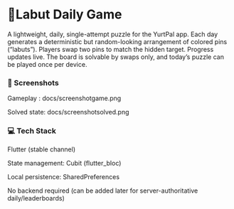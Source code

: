 # 🎳Labut Daily Game

A lightweight, daily, single-attempt puzzle for the YurtPal app.
Each day generates a deterministic but random-looking arrangement of colored pins (“labuts”).
Players swap two pins to match the hidden target. Progress updates live. The board is solvable by swaps only, and today’s puzzle can be played once per device.


### 📸 Screenshots

Gameplay : docs/screenshotgame.png

Solved state: docs/screenshotsolved.png

### 💻 Tech Stack

Flutter (stable channel)

State management: Cubit (flutter_bloc)

Local persistence: SharedPreferences

No backend required (can be added later for server-authoritative daily/leaderboards)
